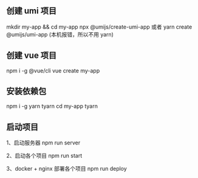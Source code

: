 ## 创建 umi 项目

mkdir my-app && cd my-app
npx @umijs/create-umi-app
或者 yarn create @umijs/umi-app (本机报错，所以不用 yarn)

## 创建 vue 项目

npm i -g @vue/cli
vue create my-app

## 安装依赖包

npm i -g yarn tyarn
cd my-app
tyarn

## 启动项目

1、启动服务器
npm run server

2、启动各个项目
npm run start

3、docker + nginx 部署各个项目
npm run deploy

